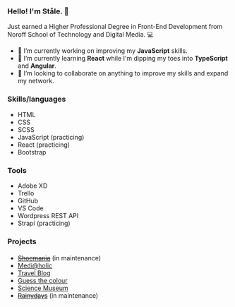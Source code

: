 ### Hello! I'm Ståle. 👋

Just earned a Higher Professional Degree in Front-End Development from Noroff School of Technology and Digital Media.  :computer:

- 🔭 I’m currently working on improving my **JavaScript** skills.
- 🌱 I’m currently learning **React** while I'm dipping my toes into **TypeScript** and **Angular**.
- 👯 I’m looking to collaborate on anything to improve my skills and expand my network.


### Skills/languages
- HTML
- CSS
- SCSS
- JavaScript (practicing)
- React (practicing)
- Bootstrap 

### Tools
- Adobe XD
- Trello
- GitHub
- VS Code
- Wordpress REST API
- Strapi (practicing)

### Projects
#### 
- ~~[Shoemania](https://smselnes-shoemania.netlify.app/)~~ (in maintenance)
- [Medi@holic](https://smselnes-mediaholic.netlify.app/)
- [Travel Blog](https://smselnes-travelblog.netlify.app/blogs.html)
- [Guess the colour](https://smselnes-colorgame.netlify.app/)
- [Science Museum](https://selnes-csmuseum.netlify.app/)
- ~~[Rainydays](https://rainydays-version2.netlify.app/)~~ (in maintenance)


<!--
**smselnes/smselnes** is a ✨ _special_ ✨ repository because its `README.md` (this file) appears on your GitHub profile.

Here are some ideas to get you started:

- 🔭 I’m currently working on ...
- 🌱 I’m currently learning ...
- 👯 I’m looking to collaborate on ...
- 🤔 I’m looking for help with ...
- 💬 Ask me about ...
- 📫 How to reach me: ...
- 😄 Pronouns: ...
- ⚡ Fun fact: ...
-->
